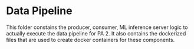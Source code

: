 # Data Pipeline

This folder constains the producer, consumer, ML inference server logic to actually execute the data pipeline for PA 2. It also contains the dockerized files that are used to create docker containers for these components.